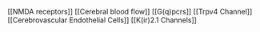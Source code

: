 [[NMDA receptors]]
[[Cerebral blood flow]]
[[G(q)pcrs]]
[[Trpv4 Channel]]
[[Cerebrovascular Endothelial Cells]]
[[K(ir)2.1 Channels]]
